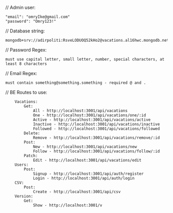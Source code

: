 // Admin user:

    "email": "omryIke@gmail.com"
    "password": "Omry123!"

// Database string:

    mongodb+srv://adirpoliti:RsveLODUOQ52kHo2@vacations.al16hwc.mongodb.net/

// Password Regex:

    must use capital letter, small letter, number, special characters, at least 8 characters

// Email Regex: 

    must contain something@something.something - required @ and . 

// BE Routes to use:

        Vacations:
            Get:
                All - http://localhost:3001/api/vacations
                One - http://localhost:3001/api/vacations/one/:id
                Active - http://localhost:3001/api/vacations/active
                Inactive - http://localhost:3001/api/vacations/inactive
                Followed - http://localhost:3001/api/vacations/followed
            Delete:
                Remove - http://localhost:3001/api/vacations/remove/:id
            Post:
                New - http://localhost:3001/api/vacations/new
                Follow - http://localhost:3001/api/vacations/follow/:id
            Patch:
                Edit - http://localhost:3001/api/vacations/edit
        Users:
            Post:
                Signup - http://localhost:3001/api/auth/register
                Login - http://localhost:3001/api/auth/login
        CSV:
            Post:
                Create - http://localhost:3001/api/csv
        Version:
            Get:
                Show - http://localhost:3001/v